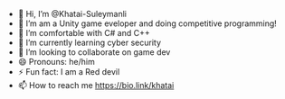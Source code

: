 - 👋 Hi, I’m @Khatai-Suleymanli
- 👀 I’m am a Unity game eveloper and doing competitive programming!
- 🌱 I’m comfortable with C# and C++
- 🌱 I’m currently learning cyber security
- 💞️ I’m looking to collaborate on game dev
- 😄 Pronouns: he/him
- ⚡ Fun fact: I am a Red devil
- 📫 How to reach me https://bio.link/khatai
<!---
Thanks for visiting my account
--->
